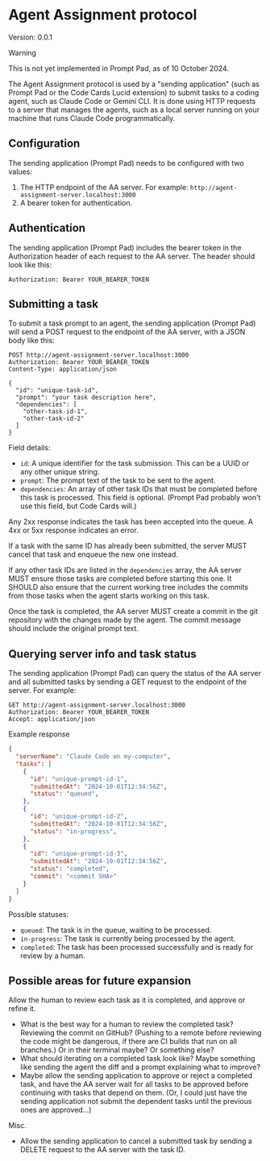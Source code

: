 # Agent Assignment protocol

Version: 0.0.1

> [!WARNING]
> This is not yet implemented in Prompt Pad, as of 10 October 2024.

The Agent Assignment protocol is used by a "sending application" (such as Prompt Pad or the Code Cards Lucid extension) to submit tasks to a coding agent, such as Claude Code or Gemini CLI.
It is done using HTTP requests to a server that manages the agents, such as a local server running on your machine that runs Claude Code programmatically.

## Configuration

The sending application (Prompt Pad) needs to be configured with two values:

1. The HTTP endpoint of the AA server. For example: `http://agent-assignment-server.localhost:3000`
2. A bearer token for authentication.


## Authentication

The sending application (Prompt Pad) includes the bearer token in the Authorization header of each request to the AA server.
The header should look like this:

```
Authorization: Bearer YOUR_BEARER_TOKEN
```

## Submitting a task

To submit a task prompt to an agent, the sending application (Prompt Pad) will send a POST request to the endpoint of the AA server, with a JSON body like this:

```
POST http://agent-assignment-server.localhost:3000
Authorization: Bearer YOUR_BEARER_TOKEN
Content-Type: application/json

{
  "id": "unique-task-id",
  "prompt": "your task description here",
  "dependencies": [
    "other-task-id-1",
    "other-task-id-2"
  ]
}
```

Field details:

- `id`: A unique identifier for the task submission.
  This can be a UUID or any other unique string.
- `prompt`: The prompt text of the task to be sent to the agent.
- `dependencies`: An array of other task IDs that must be completed before this task is processed.
  This field is optional.
  (Prompt Pad probably won't use this field, but Code Cards will.)

Any 2xx response indicates the task has been accepted into the queue.
A 4xx or 5xx response indicates an error.

If a task with the same ID has already been submitted, the server MUST cancel that task and enqueue the new one instead.

If any other task IDs are listed in the `dependencies` array, the AA server MUST ensure those tasks are completed before starting this one.
It SHOULD also ensure that the current working tree includes the commits from those tasks when the agent starts working on this task.

Once the task is completed, the AA server MUST create a commit in the git repository with the changes made by the agent. The commit message should include the original prompt text.

## Querying server info and task status

The sending application (Prompt Pad) can query the status of the AA server and all submitted tasks by sending a GET request to the endpoint of the server.
For example:

```
GET http://agent-assignment-server.localhost:3000
Authorization: Bearer YOUR_BEARER_TOKEN
Accept: application/json
```

Example response

```json
{
  "serverName": "Claude Code on my-computer",
  "tasks": [
    {
      "id": "unique-prompt-id-1",
      "submittedAt": "2024-10-01T12:34:56Z",
      "status": "queued",
    },
    {
      "id": "unique-prompt-id-2",
      "submittedAt": "2024-10-01T12:34:56Z",
      "status": "in-progress",
    },
    {
      "id": "unique-prompt-id-3",
      "submittedAt": "2024-10-01T12:34:56Z",
      "status": "completed",
      "commit": "<commit SHA>"
    }
  ]
}
```

Possible statuses:
- `queued`: The task is in the queue, waiting to be processed.
- `in-progress`: The task is currently being processed by the agent.
- `completed`: The task has been processed successfully and is ready for review by a human.

## Possible areas for future expansion

Allow the human to review each task as it is completed, and approve or refine it.

- What is the best way for a human to review the completed task? Reviewing the commit on GitHub? (Pushing to a remote before reviewing the code might be dangerous, if there are CI builds that run on all branches.) Or in their terminal maybe? Or something else?
- What should iterating on a completed task look like? Maybe something like sending the agent the diff and a prompt explaining what to improve?
- Maybe allow the sending application to approve or reject a completed task, and have the AA server wait for all tasks to be approved before continuing with tasks that depend on them. (Or, I could just have the sending application not submit the dependent tasks until the previous ones are approved...)


Misc.

- Allow the sending application to cancel a submitted task by sending a DELETE request to the AA server with the task ID.
